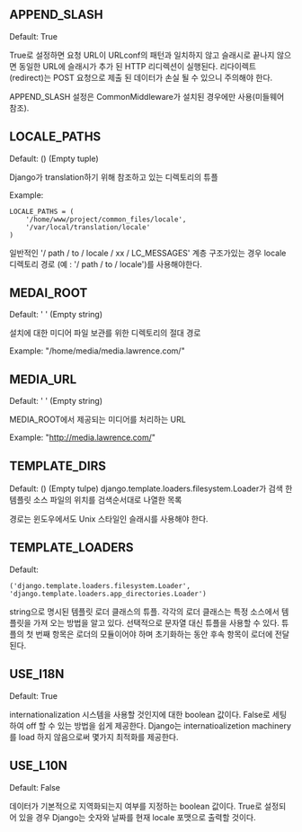 ## APPEND_SLASH

Default: True

True로 설정하면 요청 URL이 URLconf의 패턴과 일치하지 않고 슬래시로 끝나지 않으면 동일한 URL에 슬래시가 추가 된 HTTP 리디렉션이 실행된다. 리다이렉트 (redirect)는 POST 요청으로 제출 된 데이터가 손실 될 수 있으니 주의해야 한다.

APPEND_SLASH 설정은 CommonMiddleware가 설치된 경우에만 사용(미들웨어 참조).

## LOCALE_PATHS

Default: () (Empty tuple)

Django가 translation하기 위해 참조하고 있는 디렉토리의 튜플

Example:

```
LOCALE_PATHS = (
	'/home/www/project/common_files/locale',
	'/var/local/translation/locale'
)
```

일반적인 '/ path / to / locale / xx / LC_MESSAGES' 계층 구조가있는 경우 locale 디렉토리 경로 (예 : '/ path / to / locale')를 사용해야한다.

## MEDAI_ROOT

Default: ' ' (Empty string)

설치에 대한 미디어 파일 보관를 위한 디렉토리의 절대 경로

Example: "/home/media/media.lawrence.com/"

## MEDIA_URL

Default: ' ' (Empty string)

MEDIA_ROOT에서 제공되는 미디어를 처리하는 URL

Example: "http://media.lawrence.com/"

## TEMPLATE_DIRS

Default: () (Empty tulpe)
django.template.loaders.filesystem.Loader가 검색 한 템플릿 소스 파일의 위치를 검색순서대로 나열한  목록 


경로는 윈도우에서도 Unix 스타일인 슬래시를 사용해야 한다.

## TEMPLATE_LOADERS

Default:

```
('django.template.loaders.filesystem.Loader',
'django.template.loaders.app_directories.Loader')
```

string으로 명시된 템플릿 로더 클래스의 튜플. 각각의 로더 클래스는 특정 소스에서 템플릿을 가져 오는 방법을 알고 있다. 선택적으로 문자열 대신 튜플을 사용할 수 있다. 튜플의 첫 번째 항목은 로더의 모듈이어야 하며 초기화하는 동안 후속 항목이 로더에 전달된다.

## USE_I18N

Default: True

internationalization 시스템을 사용할 것인지에 대한 boolean 값이다. False로 세팅하여 off 할 수 있는 방법을 쉽게 제공한다. Django는 internatioalizetion  machinery를 load 하지 않음으로써 몇가지 최적화를 제공한다.


## USE_L10N

Default: False 

데이터가 기본적으로 지역화되는지 여부를 지정하는 boolean 값이다. True로 설정되어 있을 경우 Django는 숫자와 날짜를 현재 locale 포맷으로 출력할 것이다.

